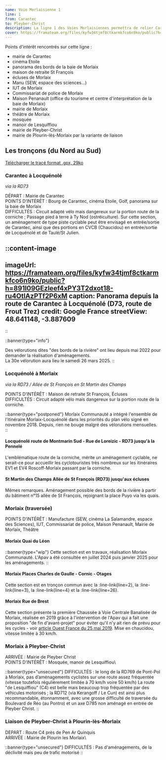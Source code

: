 ```yaml
---
name: Voie Morlaisienne 1
line: 1
from: Carantec
to: Pleyber-Christ
description: La ligne 1 des Voies Morlaisiennes permettra de relier Carantec et Locquénolé à Morlaix d'une part, et d'autre part Morlaix à Pleyber-Christ, en passant par les bords de la rivière / D769 et la "route de Lesquiffiou".
cover: https://framateam.org/files/kyfw34tjmf8ctkarmkfco6n9ko/public?h=891I09GEzleef4xPY3T2dxot18-ru4OtlAzPTf2P6xM
---
```


Points d'intérêt rencontrés sur cette ligne :
 - mairie de Carantec
 - cinéma Etoile
 - panorama des bords de la baie de Morlaix
 - maison de retraite St François
 - écluses de Morlaix
 - Manu (SEW, espace des sciences...)
 - IUT de Morlaix
 - Commissariat de police de Morlaix
 - Maison Penanault (office du tourisme et centre d'interprétation de la baie de Morlaix)
 - mairie de Morlaix
 - théâtre de Morlaix
 - mosquée
 - manoir de Lesquiffiou
 - mairie de Pleyber-Christ
 - mairie de Plourin-lès-Morlaix par la variante de liaison


## Les tronçons (du Nord au Sud)

[Télécharger le tracé format .gpx, 29ko](https://framateam.org/files/bib1qo9j3iyiddztxbsapmjz9o/public?h=oaap9FhrKmR0e9OGunjfxgArk1G3zEZmVJS86vPq4DA)


### Carantec à Locquénolé

*via la RD73*

DÉPART : Mairie de Carantec\
POINTS D’INTÉRÊT : Bourg de Carantec, cinéma Etoile, Golf, panorama sur la baie de Morlaix\
DIFFICULTÉS : Circuit adapté vélo mais dangereux sur la portion route de la corniche ; Passage pied à terre à Ty Nod (ostréiculture).
Sur cette section, un aménagement de type piste cyclable peut être envisagé en entrée/sortie de Carantec, ainsi que des portions en CVCB (Chaucidou) en entrée/sortie de Locquénolé et de Taulé/St Julien.

::content-image
---
imageUrl: https://framateam.org/files/kyfw34tjmf8ctkarmkfco6n9ko/public?h=891I09GEzleef4xPY3T2dxot18-ru4OtlAzPTf2P6xM
caption: Panorama depuis la route de Carantec à Locquénolé (D73, route de Frout Trez)
credit: Google France
streetView: 48.641148, -3.887609
---
::

::banner{type="info"}

Des vélorutions dites "des bords de la rivière" ont lieu depuis mai 2022 pour demander la réalisation d'aménagements.\
La 30e vélorution aura lieu le samedi 26 mars 2025.
::


### Locquénolé à Morlaix

*via la RD73 / Allée de St François en St Martin des Champs*

POINTS D’INTÉRÊT : Maison de retraite St François, Écluses\
DIFFICULTÉS : Circuit adapté vélo mais dangereux sur la portion route de la corniche.

::banner{type="postponed"}
Morlaix Communauté a intégré l'ensemble de l'itinéraire Morlaix-Locquénolé dans les priorités du plan vélo signé en novembre 2018. Depuis, rien ne bouge malgré des vélorutions mensuelles.
::

#### Locquénolé route de Montmarin Sud - Rue de Loreizic - RD73 jusqu'à la Pennelé
L'emblématique route de la corniche, mérite un aménagement cyclable, ne serait-ce pour accueillir les cyclotouristes très nombreux sur les itinéraires EV1 et EV4 Roscoff-Morlaix passant par la corniche.


#### St Martin des Champs Allée de St François (RD73) jusqu'aux écluses
Mêmes remarques. Aménagement possible des bords de la rivière à partir du bâtiment n°15 allée de St François, rejoignant la place Puyo via les quais.

### Morlaix (traversée)

POINTS D’INTÉRÊT : Manufacture (SEW, cinéma La Salamandre, espace des Sciences), IUT, Commissariat de police, Maison Penanault, Mairie de Morlaix, Théâtre

#### Morlaix Quai du Léon

::banner{type="wip"}
Cette section est en travaux, réalisation Morlaix Communauté. L'Apav a été consultée en juillet 2024 puis janvier 2025 pour les aménagements.
::

#### Morlaix Places Charles de Gaulle - Cornic - Otages
Cette section est en tronçon commun avec la :line-link{line=2}, la :line-link{line=3}, la :line-link{line=4} et la :line-link{line=26}.

#### Morlaix Rue de Brest
Cette section présente la première Chaussée à Voie Centrale Banalisée de Morlaix, réalisée en 2019 grâce à l'intervention de l'Apav qui a fait une proposition "de fin d'avant-projet" pour éviter qu'il n'y ait rien de prévu pour les cycles - voir [article Ouest France du 25 mai 2019](https://www.ouest-france.fr/bretagne/morlaix-29600/morlaix-bientot-la-rue-de-brest-aura-beaucoup-change-6366953). Mise en chaucidou, vitesse limitée à 30 km/h.

### Morlaix à Pleyber-Christ

ARRIVÉE : Mairie de Pleyber Christ\
POINTS D’INTÉRÊT : Mosquée, manoir de Lesquiffiou\

::banner{type="unsecured"}
DIFFICULTÉS : le long de la RD769 de Pont-Pol à Morlaix, pas d’aménagements cyclistes sur une route assez fréquentée (vitesse toutefois régulièrement limitée à 70 km/h voire 50 km/h)
La route "de Lesquiffiou" (C4) est belle mais beaucoup trop fréquentée par des véhicules motorisés ; la RD712 (via Kerangoff / Le Cun) est ainsi plus recommandable, étonnamment, avec une grosse difficulté de traversée du Boulevard de Réo (au Pontro) et un axe D785 non aménagé en entrée de Pleyber Christ.
::

### Liaison de Pleyber-Christ à Plourin-lès-Morlaix

DEPART : Route C4 près de Pen Ar Quinquis\
ARRIVÉE : Mairie de Plourin les Morlaix\

::banner{type="unsecured"}
DIFFICULTÉS : Pas d'aménagements, de la déclivité mais peu de trafic motorisé
::